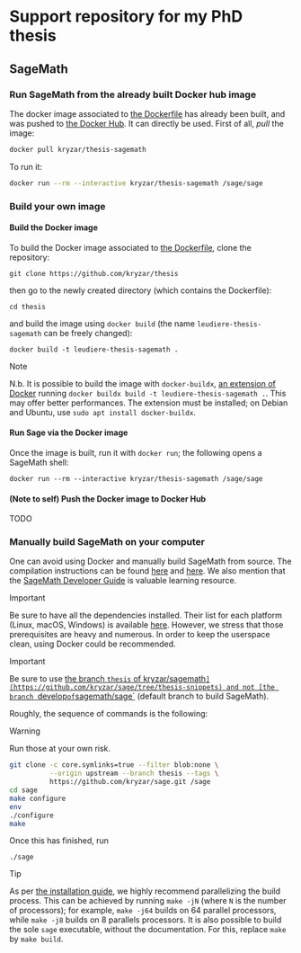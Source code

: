 # Support repository for my PhD thesis

## SageMath

### Run SageMath from the already built Docker hub image

The docker image associated to [the Dockerfile](Dockerfile) has already been
built, and was pushed to [the Docker
Hub](https://hub.docker.com/repository/docker/kryzar/thesis-sagemath). It can
directly be used. First of all, *pull* the image:

```bash
docker pull kryzar/thesis-sagemath
```

To run it:

```bash
docker run --rm --interactive kryzar/thesis-sagemath /sage/sage
```

### Build your own image

#### Build the Docker image

To build the Docker image associated to [the Dockerfile](Dockerfile), clone
the repository:

```
git clone https://github.com/kryzar/thesis
```

then go to the newly created directory (which contains the Dockerfile):

```
cd thesis
```

and build the image using `docker build` (the name `leudiere-thesis-sagemath` can be freely changed):

```
docker build -t leudiere-thesis-sagemath .
```

> [!NOTE]
> N.b. It is possible to build the image with `docker-buildx`, [an extension of
> Docker](https://docs.docker.com/reference/cli/docker/buildx/) running `docker
> buildx build -t leudiere-thesis-sagemath .`. This may offer better
> performances. The extension must be installed; on Debian and Ubuntu, use
> `sudo apt install docker-buildx`.

#### Run Sage via the Docker image

Once the image is built, run it with `docker run`; the following opens a
SageMath shell:
```
docker run --rm --interactive kryzar/thesis-sagemath /sage/sage
```

#### (Note to self) Push the Docker image to Docker Hub

TODO

### Manually build SageMath on your computer

One can avoid using Docker and manually build SageMath from source. The
compilation instructions can be found
[here](https://doc.sagemath.org/html/en/installation/source.html) and
[here](https://github.com/sagemath/sage/?tab=readme-ov-file#instructions-to-build-from-source). We also mention that the [SageMath Developer Guide](https://doc.sagemath.org/html/en/developer/index.html) is valuable learning resource.

> [!IMPORTANT]
> Be sure to have all the dependencies installed. Their list for each platform
> (Linux, macOS, Windows) is available
> [here](https://github.com/sagemath/sage/?tab=readme-ov-file#instructions-to-build-from-source). However, we stress that those prerequisites are heavy and numerous. In order to keep the userspace clean, using Docker could be recommended.

> [!IMPORTANT]
> Be sure to use [the branch `thesis` of
> kryzar/sagemath`](https://github.com/kryzar/sage/tree/thesis-snippets) and
> not [the branch `develop` of
> `sagemath/sage`](https://github.com/sagemath/sage) (default branch to build
> SageMath).

Roughly, the sequence of commands is the following:

> [!WARNING]
> Run those at your own risk.

```bash
git clone -c core.symlinks=true --filter blob:none \
          --origin upstream --branch thesis --tags \
          https://github.com/kryzar/sage.git /sage
cd sage
make configure
env
./configure
make
```

Once this has finished, run

```
./sage
```

> [!TIP]
> As per [the installation guide](https://github.com/sagemath/sage), we highly
> recommend parallelizing the build process. This can be achieved by running
> `make -jN` (where `N` is the number of processors); for example, `make -j64`
> builds on 64 parallel processors, while `make -j8` builds on 8 parallels
> processors. It is also possible to build the sole `sage` executable, without
> the documentation. For this, replace `make` by `make build`.
